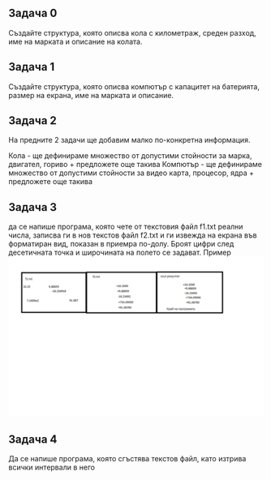 ## Задача 0
Създайте структура, която описва кола с километраж, среден разход, име на марката и описание на колата.

## Задача 1
Създайте структура, която описва компютър с капацитет на батерията, размер на екрана, име на марката и описание.

## Задача 2
На предните 2 задачи ще добавим малко по-конкретна информация.

Кола - ще дефинираме множество от допустими стойности за марка, двигател, гориво + предложете още такива
Компютър - ще дефинираме множество от допустими стойности за видео карта, процесор, ядра + предложете още такива

## Задача 3
да се напише програма, която чете от текстовия файл f1.txt реални числа, записва ги в нов текстов файл f2.txt и ги извежда на екрана във форматиран вид, показан в приемра по-долу. Броят цифри след десетичната точка и широчината на полето се задават.
Пример
<img src="task.png">

## Задача 4
Да се напише програма, която сгъстява текстов файл, като изтрива всички интервали в него
